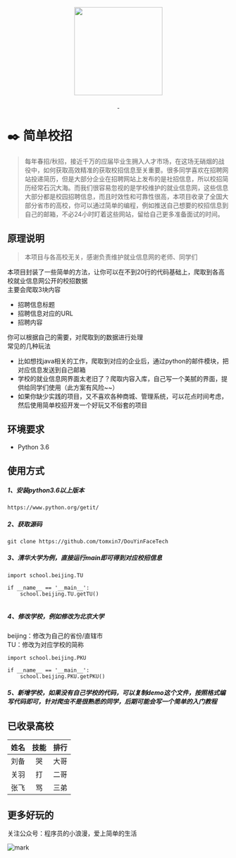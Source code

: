 <p align="center">
  <img src="http://qiniu.tomxin.cn/blog/20190420/s8waQ0Qn0ybF.png?imageslim" alt="" width=200>
</p>
<p align="center">
  <a href="http://jiandan.live/">
    <img src="https://img.shields.io/badge/build-passing-brightgreen.svg" alt="">
  </a>
  <a href="http://tomxin.cn">
     <img src="https://img.shields.io/badge/author-tomxin7-orange.svg" alt="">
  </a>
</p>


# :black_nib: 简单校招

> 每年春招/秋招，接近千万的应届毕业生拥入人才市场，在这场无硝烟的战役中，如何获取高效精准的获取校招信息至关重要。很多同学喜欢在招聘网站投递简历，但是大部分企业在招聘网站上发布的是社招信息，所以校招简历经常石沉大海。而我们很容易忽视的是学校维护的就业信息网，这些信息大部分都是校园招聘信息，而且时效性和可靠性很高，本项目收录了全国大部分省市的高校，你可以通过简单的编程，例如推送自己想要的校招信息到自己的邮箱，不必24小时盯着这些网站，留给自己更多准备面试的时间。

## 原理说明
> 本项目与各高校无关，感谢负责维护就业信息网的老师、同学们

本项目封装了一些简单的方法，让你可以在不到20行的代码基础上，爬取到各高校就业信息网公开的校招数据<br>
主要会爬取3块内容
- 招聘信息标题
- 招聘信息对应的URL
- 招聘内容

你可以根据自己的需要，对爬取到的数据进行处理<br>
常见的几种玩法
- 比如想找java相关的工作，爬取到对应的企业后，通过python的邮件模块，把对应信息发送到自己邮箱
- 学校的就业信息网界面太老旧了？爬取内容入库，自己写一个美腻的界面，提供给同学们使用（此方案有风险~~）
- 如果你缺少实践的项目，又不喜欢各种商城、管理系统，可以花点时间考虑，然后使用简单校招开发一个好玩又不俗套的项目

## 环境要求
- Python 3.6

## 使用方式
##### 1、安装python3.6以上版本
```
https://www.python.org/getit/
```

##### 2、获取源码
```
git clone https://github.com/tomxin7/DouYinFaceTech
```
##### 3、清华大学为例，直接运行main即可得到对应校招信息
```
import school.beijing.TU

if __name__ == '__main__':
    school.beijing.TU.getTU()
    
```
##### 4、修改学校，例如修改为北京大学

beijing：修改为自己的省份/直辖市<br>
TU：修改为对应学校的简称
```
import school.beijing.PKU

if __name__ == '__main__':
    school.beijing.PKU.getPKU()
```

##### 5、新增学校，如果没有自己学校的代码，可以复制demo这个文件，按照格式编写代码即可，针对爬虫不是很熟悉的同学，后期可能会写一个简单的入门教程


## 已收录高校

姓名|技能|排行
--|:--:|--:
刘备|哭|大哥
关羽|打|二哥
张飞|骂|三弟

## 更多好玩的

关注公众号：程序员的小浪漫，爱上简单的生活

![mark](http://qiniu.tomxin.cn/blog/180521/Echm6dehec.jpg?imageslim)
